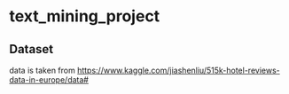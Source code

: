 # text_mining_project

## Dataset
data is taken from https://www.kaggle.com/jiashenliu/515k-hotel-reviews-data-in-europe/data#
